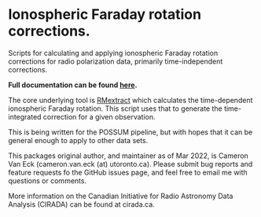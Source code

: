 # Ionospheric Faraday rotation corrections.

Scripts for calculating and applying ionospheric Faraday rotation corrections for radio polarization data, primarily time-independent corrections.

**Full documentation can be found [here](https://frion.readthedocs.io/en/latest/).**

The core underlying tool is [RMextract](https://github.com/lofar-astron/RMextract/) which calculates the time-dependent ionospheric Faraday rotation. This script uses that to generate the time-integrated correction for a given observation.

This is being written for the POSSUM pipeline, but with hopes that it can be general enough to apply to other data sets.

This packages original author, and maintainer as of Mar 2022, is Cameron Van Eck (cameron.van.eck (at) utoronto.ca).
Please submit bug reports and feature requests fo the GitHub issues page, and feel free to email me with questions or comments.

More information on the Canadian Initiative for Radio Astronomy Data Analysis (CIRADA) can be found at cirada.ca.

